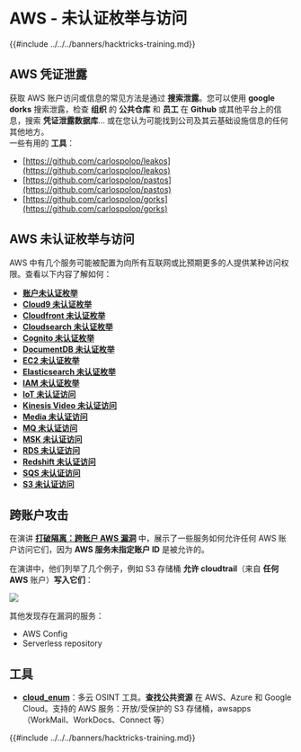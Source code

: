 # AWS - 未认证枚举与访问

{{#include ../../../banners/hacktricks-training.md}}

## AWS 凭证泄露

获取 AWS 账户访问或信息的常见方法是通过 **搜索泄露**。您可以使用 **google dorks** 搜索泄露，检查 **组织** 的 **公共仓库** 和 **员工** 在 **Github** 或其他平台上的信息，搜索 **凭证泄露数据库**... 或在您认为可能找到公司及其云基础设施信息的任何其他地方。\
一些有用的 **工具**：

- [https://github.com/carlospolop/leakos](https://github.com/carlospolop/leakos)
- [https://github.com/carlospolop/pastos](https://github.com/carlospolop/pastos)
- [https://github.com/carlospolop/gorks](https://github.com/carlospolop/gorks)

## AWS 未认证枚举与访问

AWS 中有几个服务可能被配置为向所有互联网或比预期更多的人提供某种访问权限。查看以下内容了解如何：

- [**账户未认证枚举**](aws-accounts-unauthenticated-enum.md)
- [**Cloud9 未认证枚举**](https://github.com/carlospolop/hacktricks-cloud/blob/master/pentesting-cloud/aws-security/aws-unauthenticated-enum-access/broken-reference/README.md)
- [**Cloudfront 未认证枚举**](aws-cloudfront-unauthenticated-enum.md)
- [**Cloudsearch 未认证枚举**](https://github.com/carlospolop/hacktricks-cloud/blob/master/pentesting-cloud/aws-security/aws-unauthenticated-enum-access/broken-reference/README.md)
- [**Cognito 未认证枚举**](aws-cognito-unauthenticated-enum.md)
- [**DocumentDB 未认证枚举**](aws-documentdb-enum.md)
- [**EC2 未认证枚举**](aws-ec2-unauthenticated-enum.md)
- [**Elasticsearch 未认证枚举**](aws-elasticsearch-unauthenticated-enum.md)
- [**IAM 未认证枚举**](aws-iam-and-sts-unauthenticated-enum.md)
- [**IoT 未认证访问**](aws-iot-unauthenticated-enum.md)
- [**Kinesis Video 未认证访问**](aws-kinesis-video-unauthenticated-enum.md)
- [**Media 未认证访问**](aws-media-unauthenticated-enum.md)
- [**MQ 未认证访问**](aws-mq-unauthenticated-enum.md)
- [**MSK 未认证访问**](aws-msk-unauthenticated-enum.md)
- [**RDS 未认证访问**](aws-rds-unauthenticated-enum.md)
- [**Redshift 未认证访问**](aws-redshift-unauthenticated-enum.md)
- [**SQS 未认证访问**](aws-sqs-unauthenticated-enum.md)
- [**S3 未认证访问**](aws-s3-unauthenticated-enum.md)

## 跨账户攻击

在演讲 [**打破隔离：跨账户 AWS 漏洞**](https://www.youtube.com/watch?v=JfEFIcpJ2wk) 中，展示了一些服务如何允许任何 AWS 账户访问它们，因为 **AWS 服务未指定账户 ID** 是被允许的。

在演讲中，他们列举了几个例子，例如 S3 存储桶 **允许 cloudtrail**（来自 **任何 AWS** 账户）**写入它们**：

![](<../../../images/image (260).png>)

其他发现存在漏洞的服务：

- AWS Config
- Serverless repository

## 工具

- [**cloud_enum**](https://github.com/initstring/cloud_enum)：多云 OSINT 工具。**查找公共资源** 在 AWS、Azure 和 Google Cloud。支持的 AWS 服务：开放/受保护的 S3 存储桶，awsapps（WorkMail、WorkDocs、Connect 等）

{{#include ../../../banners/hacktricks-training.md}}
